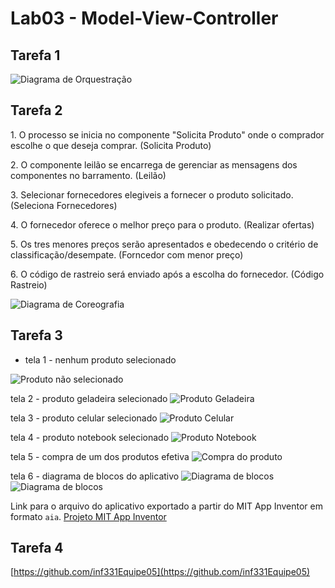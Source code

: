 # Lab03 - Model-View-Controller


## Tarefa 1

![Diagrama de Orquestração](images/Tarefa01.png)

## Tarefa 2

<p>1. O processo se inicia no componente "Solicita Produto" onde o comprador escolhe o que deseja comprar. (Solicita Produto)</p>
<p>2. O componente leilão se encarrega de gerenciar as mensagens dos componentes no barramento. (Leilão)</p>
<p>3. Selecionar fornecedores elegiveis a fornecer o produto solicitado. (Seleciona Fornecedores)</p>
<p>4. O fornecedor oferece o melhor preço para o produto. (Realizar ofertas)</p>
<p>5. Os tres menores preços serão apresentados e obedecendo o critério de classificação/desempate. (Forncedor com menor preço)</p>
<p>6. O código de rastreio será enviado após a escolha do fornecedor. (Código Rastreio)</p>

![Diagrama de Coreografia](images/Tarefa02.png)

## Tarefa 3 
 * tela 1 - nenhum produto selecionado
 
![Produto não selecionado](images/ProdEmpty.jpeg)

 tela 2 - produto geladeira selecionado
![Produto Geladeira](images/ProdGeladeira.jpeg)

 tela 3 - produto celular selecionado
![Produto Celular](images/ProdCelular.jpeg)

 tela 4 - produto notebook selecionado
![Produto Notebook](images/ProdNotebook.jpeg)

 tela 5 - compra de um dos produtos efetiva
![Compra do produto](images/CompraEfetuada.jpeg)

 tela 6 - diagrama de blocos do aplicativo
![Diagrama de blocos](images/block1.png)
![Diagrama de blocos](images/block2.png)

 Link para o arquivo do aplicativo exportado a partir do MIT App Inventor em formato `aia`.
[Projeto MIT App Inventor](app/ProjectTarefa4.aia)

## Tarefa 4

[https://github.com/inf331Equipe05](https://github.com/inf331Equipe05)